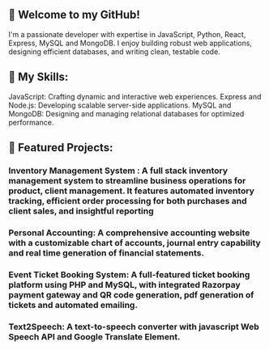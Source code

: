 ## 👋 Welcome to my GitHub!

I'm a passionate developer with expertise in JavaScript, Python, React, Express, MySQL and MongoDB. I enjoy building robust web applications, designing efficient databases, and writing clean, testable code.

## 🔧 My Skills:
JavaScript: Crafting dynamic and interactive web experiences.
Express and Node.js: Developing scalable server-side applications.
MySQL and MongoDB: Designing and managing relational databases for optimized performance.

## 🚀 Featured Projects:
### Inventory Management System : A full stack inventory management system to streamline business operations for product, client management. It features automated inventory tracking, efficient order processing for both purchases and client sales, and insightful reporting

### Personal Accounting: A comprehensive accounting website with a customizable chart of accounts, journal entry capability and real time generation of financial statements.

### Event Ticket Booking System: A full-featured ticket booking platform using PHP and MySQL, with integrated Razorpay payment gateway and QR code generation, pdf generation of tickets and automated emailing.

### Text2Speech: A text-to-speech converter with javascript Web Speech API and Google Translate Element.





